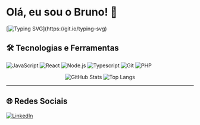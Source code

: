 # Olá, eu sou o Bruno! 👋

[![Typing SVG](https://readme-typing-svg.herokuapp.com?color=36F&lines=Desenvolvedor+Full-Stack;)](https://git.io/typing-svg)

## 🛠️ Tecnologias e Ferramentas

![JavaScript](https://img.shields.io/badge/JavaScript-F7DF1E?style=for-the-badge&logo=javascript&logoColor=black)
![React](https://img.shields.io/badge/React-20232A?style=for-the-badge&logo=react&logoColor=61DAFB)
![Node.js](https://img.shields.io/badge/Node.js-339933?style=for-the-badge&logo=nodedotjs&logoColor=white)
![Typescript](https://img.shields.io/badge/Typescript-3179C7?style=for-the-badge&logo=typescript&logoColor=white)
![Git](https://img.shields.io/badge/Git-F05032?style=for-the-badge&logo=git&logoColor=white)
![PHP](https://img.shields.io/badge/PHP-7D7EC0?style=for-the-badge&logo=php&logoColor=white)

<div align="center">

![GitHub Stats](https://github-readme-stats.vercel.app/api?username=brunosantosss&show_icons=true&theme=dark&hide_title=true&card_width=450) ![Top Langs](https://github-readme-stats.vercel.app/api/top-langs/?username=brunosantosss&layout=compact&bg_color=151515&title_color=ffffff&text_color=9F9F9F&card_width=320) 

</div>

---

## 🌐 Redes Sociais
[![LinkedIn](https://img.shields.io/badge/LinkedIn-0A66C2?style=for-the-badge&logo=linkedin&logoColor=white)](www.linkedin.com/in/brunosantos3s)
